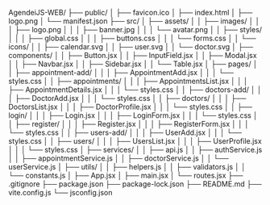 AgendeiJS-WEB/
├── public/
│   ├── favicon.ico
│   ├── index.html
│   ├── logo.png
│   └── manifest.json
├── src/
│   ├── assets/
│   │   ├── images/
│   │   │   ├── logo.png
│   │   │   ├── banner.jpg
│   │   │   └── avatar.png
│   │   ├── styles/
│   │   │   ├── global.css
│   │   │   ├── buttons.css
│   │   │   └── forms.css
│   │   └── icons/
│   │       ├── calendar.svg
│   │       ├── user.svg
│   │       └── doctor.svg
│   ├── components/
│   │   ├── Button.jsx
│   │   ├── InputField.jsx
│   │   ├── Modal.jsx
│   │   ├── Navbar.jsx
│   │   ├── Sidebar.jsx
│   │   └── Table.jsx
│   ├── pages/
│   │   ├── appointment-add/
│   │   │   ├── AppointmentAdd.jsx
│   │   │   └── styles.css
│   │   ├── appointments/
│   │   │   ├── AppointmentsList.jsx
│   │   │   ├── AppointmentDetails.jsx
│   │   │   └── styles.css
│   │   ├── doctors-add/
│   │   │   ├── DoctorAdd.jsx
│   │   │   └── styles.css
│   │   ├── doctors/
│   │   │   ├── DoctorsList.jsx
│   │   │   ├── DoctorProfile.jsx
│   │   │   └── styles.css
│   │   ├── login/
│   │   │   ├── Login.jsx
│   │   │   ├── LoginForm.jsx
│   │   │   └── styles.css
│   │   ├── register/
│   │   │   ├── Register.jsx
│   │   │   ├── RegisterForm.jsx
│   │   │   └── styles.css
│   │   ├── users-add/
│   │   │   ├── UserAdd.jsx
│   │   │   └── styles.css
│   │   ├── users/
│   │   │   ├── UsersList.jsx
│   │   │   ├── UserProfile.jsx
│   │   │   └── styles.css
│   ├── services/
│   │   ├── api.js
│   │   ├── authService.js
│   │   ├── appointmentService.js
│   │   ├── doctorService.js
│   │   └── userService.js
│   ├── utils/
│   │   ├── helpers.js
│   │   ├── validators.js
│   │   └── constants.js
│   ├── App.jsx
│   ├── main.jsx
│   └── routes.jsx
├── .gitignore
├── package.json
├── package-lock.json
├── README.md
├── vite.config.js
└── jsconfig.json
